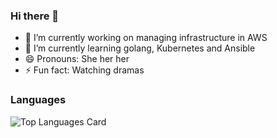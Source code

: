 ### Hi there 👋

- 🔭 I’m currently working on managing infrastructure in AWS
- 🌱 I’m currently learning golang, Kubernetes and Ansible
- 😄 Pronouns: She her her
- ⚡ Fun fact: Watching dramas

### Languages
![Top Languages Card](https://github-readme-stats.vercel.app/api/top-langs/?username=sakuradaman&layout=compact)

